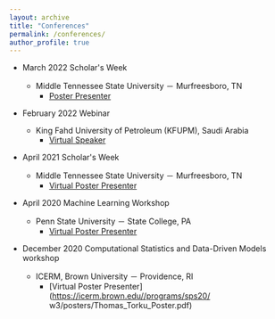 ```yaml
---
layout: archive
title: "Conferences"
permalink: /conferences/
author_profile: true
---
```


* March 2022 Scholar's Week 
  * Middle Tennessee State University － Murfreesboro, TN
    * [Poster Presenter](https://www.mtsu.edu/cbas/scholars-day.php)

* February 2022 Webinar
  * King Fahd University of Petroleum (KFUPM), Saudi Arabia
    * [Virtual Speaker](/files/pdf/kfupm.jpeg)

* April 2021 Scholar's Week
  * Middle Tennessee State University － Murfreesboro, TN
    * [Virtual Poster Presenter](https://www.mtsu.edu/cbas/scholars-day.php)

* April 2020 Machine Learning Workshop 
  * Penn State University － State College, PA
    * [Virtual Poster Presenter](https://xuteam.github.io/workshop.github.io/torku2020data.pdf)

* December 2020 Computational Statistics and Data-Driven Models workshop 
  * ICERM, Brown University － Providence, RI
    * [Virtual Poster Presenter](https://icerm.brown.edu//programs/sps20/w3/posters/Thomas_Torku_Poster.pdf)
    
